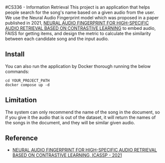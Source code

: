 #CS336 - Information Retrieval
This project is an application that helps people search for the song's name based on a given audio from the user. We use the Neural Audio Fingerprint model which was proposed in a paper published in 2021, [NEURAL AUDIO FINGERPRINT FOR HIGH-SPECIFIC AUDIO RETRIEVAL BASED ON CONTRASTIVE LEARNING](https://arxiv.org/pdf/2010.11910.pdf) to embed audio, FAISS for getting items, and design the metric to calculate the similarity between each candidate song and the input audio.

## Install
You can also run the application by Docker thorough running the below commands:
```
cd YOUR_PROJECT_PATH
docker compose up -d
```

## Limitation
The system can only recommend the name of the song in the document, so if you give it the audio that is out of the dataset, it will return the names of the songs in the document, and they will be similar given audio.

## Reference
- [NEURAL AUDIO FINGERPRINT FOR HIGH-SPECIFIC AUDIO RETRIEVAL BASED ON CONTRASTIVE LEARNING, ICASSP - 2021](https://arxiv.org/pdf/2010.11910.pdf)

